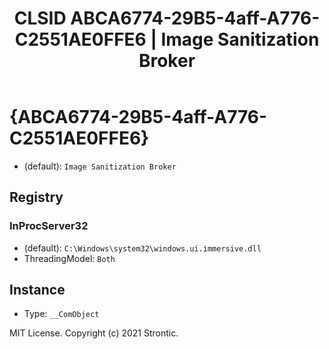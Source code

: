 ﻿---
title: "CLSID ABCA6774-29B5-4aff-A776-C2551AE0FFE6 | Image Sanitization Broker"
excerpt: What is COM-Object CLSID ABCA6774-29B5-4aff-A776-C2551AE0FFE6?
---

# {ABCA6774-29B5-4aff-A776-C2551AE0FFE6}

* (default): `Image Sanitization Broker`

## Registry


### InProcServer32

* (default): `C:\Windows\system32\windows.ui.immersive.dll`
* ThreadingModel: `Both`

## Instance

* Type: `__ComObject`

MIT License. Copyright (c) 2021 Strontic.


